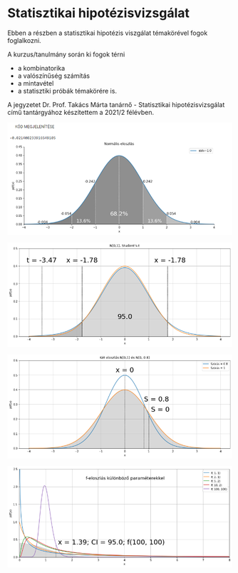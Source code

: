 # Statisztikai hipotézisvizsgálat

Ebben a részben a statisztikai hipotézis viszgálat témakörével fogok foglalkozni.

A kurzus/tanulmány során ki fogok térni
- a kombinatorika
- a valószínűség számítás
- a mintavétel
- a statisztiki próbák
témakörére is.

A jegyzetet Dr. Prof. Takács Márta tanárnő - Statisztikai hipotézisvizsgálat című tantárgyához készítettem a 2021/2 félévben.

<img src="https://github.com/JoDeMiro/Statistics/blob/main/images/normalis_eloszlas_1.png?raw=true"></img>

<img src="https://github.com/JoDeMiro/Statistics/blob/main/images/student-eloszlas-1.png?raw=true"></img>

<img src="https://github.com/JoDeMiro/Statistics/blob/main/images/student-eloszlas-2.png?raw=true"></img>

<img src="https://github.com/JoDeMiro/Statistics/blob/main/images/f-eloszlas.png?raw=true"></img>

